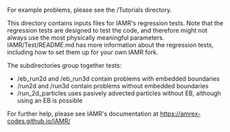 
For example problems, please see the /Tutorials directory.

This directory contains inputs files for IAMR's regression tests.
Note that the regression tests are designed to test the code, and
therefore might not always use the most physically meaningful parameters.
IAMR/Test/README.md has more information about the
regression tests, including how to set them up for your own IAMR fork.

The subdirectories group together tests:
 * /eb_run2d and /eb_run3d contain problems with embedded boundaries
 * /run2d and /run3d contain problems without embedded boundaries
 * /run_2d_particles uses pasively advected particles without EB, although
   using an EB is possible

For further help, please see IAMR's documentation at
https://amrex-codes.github.io/IAMR/

